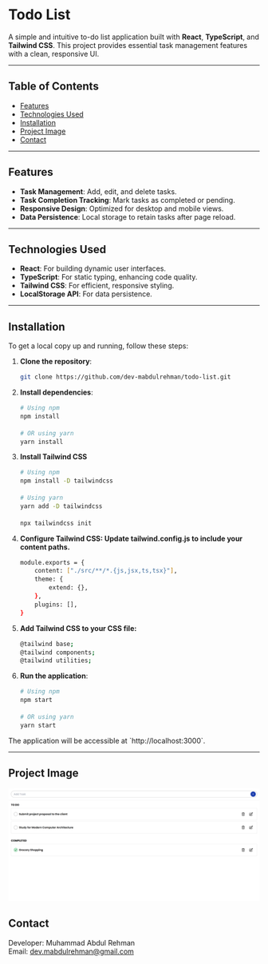 # Todo List

A simple and intuitive to-do list application built with **React**, **TypeScript**, and **Tailwind CSS**. This project provides essential task management features with a clean, responsive UI.

---

## Table of Contents

- [Features](#features)
- [Technologies Used](#technologies-used)
- [Installation](#installation)
- [Project Image](#project-image)
- [Contact](#contact)

---

## Features

- **Task Management**: Add, edit, and delete tasks.
- **Task Completion Tracking**: Mark tasks as completed or pending.
- **Responsive Design**: Optimized for desktop and mobile views.
- **Data Persistence**: Local storage to retain tasks after page reload.

---

## Technologies Used

- **React**: For building dynamic user interfaces.
- **TypeScript**: For static typing, enhancing code quality.
- **Tailwind CSS**: For efficient, responsive styling.
- **LocalStorage API**: For data persistence.

---

## Installation

To get a local copy up and running, follow these steps:

1. **Clone the repository**:
   ```bash
   git clone https://github.com/dev-mabdulrehman/todo-list.git
   ```
   
2. **Install dependencies**:
   ```bash
   # Using npm
   npm install
   
   # OR using yarn
   yarn install
   ```

3. **Install Tailwind CSS**
    ```bash
    # Using npm
    npm install -D tailwindcss

    # Using yarn
    yarn add -D tailwindcss

    npx tailwindcss init

4. **Configure Tailwind CSS: Update tailwind.config.js to include your content paths.**
    ```bash
    module.exports = {
        content: ["./src/**/*.{js,jsx,ts,tsx}"],
        theme: {
            extend: {},
        },
        plugins: [],
    }

5. **Add Tailwind CSS to your CSS file:**
    ```bash
    @tailwind base;
    @tailwind components;
    @tailwind utilities;

6. **Run the application**:
   ```bash
   # Using npm
   npm start
   
   # OR using yarn
   yarn start
   ```

The application will be accessible at \`http://localhost:3000\`.

---

## Project Image

![Project Image](https://github.com/dev-mabdulrehman/todo-list/blob/main/src/assets/images/TodoProjectImage.png)

## Contact

Developer: Muhammad Abdul Rehman  
Email: [dev.mabdulrehman@gmail.com](mailto:dev.mabdulrehman@gmail.com)